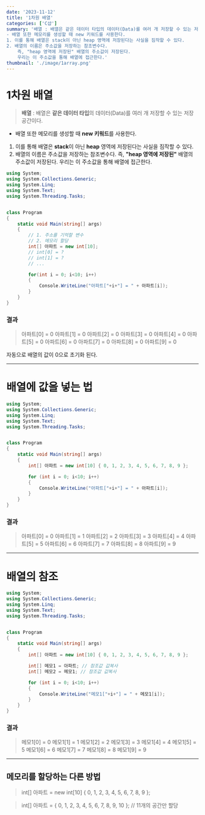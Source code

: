 ```yaml
---
date: '2023-11-12'
title: '1차원 배열'
categories: ['C샵']
summary: '배열 : 배열은 같은 데이터 타입의 데이터(Data)를 여러 개 저장할 수 있는 저장공간이다.
- 배열 또한 메모리를 생성할 때 new 키워드를 사용한다.
1. 이를 통해 배열은 stack이 아닌 heap 영역에 저장된다는 사실을 짐작할 수 있다.
2. 배열의 이름은 주소값을 저장하는 참조변수다.
	즉, "heap 영역에 저장된" 배열의 주소값이 저장된다.
	우리는 이 주소값을 통해 배열에 접근한다.'
thumbnail: './image/1array.png'
---
```



# 1차원 배열

> **배열** : 배열은 **같은 데이터 타입**의 데이터(Data)를 여러 개 저장할 수 있는 저장공간이다.

- 배열 또한 메모리를 생성할 때 **new 키워드**를 사용한다.
1. 이를 통해 배열은 **stack**이 아닌 **heap** 영역에 저장된다는 사실을 짐작할 수 있다.
2. 배열의 이름은 주소값을 저장하는 참조변수다.
	즉, **"heap 영역에 저장된"** 배열의 주소값이 저장된다.
	우리는 이 주소값을 통해 배열에 접근한다.

```csharp
using System;
using System.Collections.Generic;
using System.Linq;
using System.Text;
using System.Threading.Tasks;


class Program
{
    static void Main(string[] args)
    {
        // 1. 주소를 기억할 변수
        // 2. 메모리 할당
        int[] 아파트 = new int[10];
        // int[0] = ?
        // int[1] = ?
        // ...

        for(int i = 0; i<10; i++)
        {
            Console.WriteLine("아파트["+i+"] = " + 아파트[i]);
        }
    }
}
```

### 결과

> 아파트[0] = 0
아파트[1] = 0
아파트[2] = 0
아파트[3] = 0
아파트[4] = 0
아파트[5] = 0
아파트[6] = 0
아파트[7] = 0
아파트[8] = 0
아파트[9] = 0

자동으로 배열의 값이 0으로 초기화 된다.

---

# 배열에 값을 넣는 법


```csharp
using System;
using System.Collections.Generic;
using System.Linq;
using System.Text;
using System.Threading.Tasks;


class Program
{
    static void Main(string[] args)
    {
        int[] 아파트 = new int[10] { 0, 1, 2, 3, 4, 5, 6, 7, 8, 9 };

        for (int i = 0; i<10; i++)
        {
            Console.WriteLine("아파트["+i+"] = " + 아파트[i]);
        }
    }
}
```

### 결과

> 아파트[0] = 0
아파트[1] = 1
아파트[2] = 2
아파트[3] = 3
아파트[4] = 4
아파트[5] = 5
아파트[6] = 6
아파트[7] = 7
아파트[8] = 8
아파트[9] = 9

---

# 배열의 참조

```csharp
using System;
using System.Collections.Generic;
using System.Linq;
using System.Text;
using System.Threading.Tasks;


class Program
{
    static void Main(string[] args)
    {
        int[] 아파트 = new int[10] { 0, 1, 2, 3, 4, 5, 6, 7, 8, 9 };

        int[] 메모1 = 아파트; // 참조값 값복사
        int[] 메모2 = 메모1; // 참조값 값복사

        for (int i = 0; i<10; i++)
        {
            Console.WriteLine("메모1["+i+"] = " + 메모1[i]);
        }
    }
}
```

### 결과

> 메모1[0] = 0
메모1[1] = 1
메모1[2] = 2
메모1[3] = 3
메모1[4] = 4
메모1[5] = 5
메모1[6] = 6
메모1[7] = 7
메모1[8] = 8
메모1[9] = 9

---

## 메모리를 할당하는 다른 방법

> int[] 아파트 = new int[10] { 0, 1, 2, 3, 4, 5, 6, 7, 8, 9 };

> int[] 아파트 = { 0, 1, 2, 3, 4, 5, 6, 7, 8, 9, 10 }; // 11개의 공간만 할당